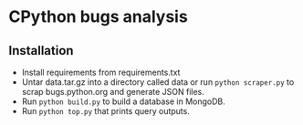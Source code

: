 # CPython bugs analysis

## Installation

* Install requirements from requirements.txt
* Untar data.tar.gz into a directory called data or run `python scraper.py` to scrap bugs.python.org and generate JSON files.
* Run `python build.py` to build a database in MongoDB.
* Run `python top.py` that prints query outputs.
